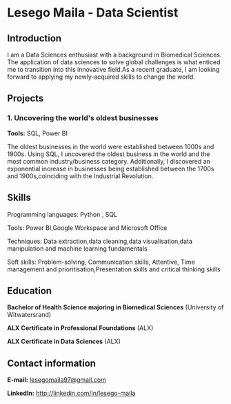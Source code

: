 # Lesego Maila - Data Scientist

## Introduction

I am a Data Sciences enthusiast with a background in Biomedical Sciences. The application of data sciences to solve global challenges is what enticed me to transition into this innovative field.As a recent graduate, I am looking forward to applying my newly-acquired skills to change the world. 

## Projects

### 1. Uncovering the world's oldest businesses


**Tools:** SQL, Power BI

The oldest businesses in the world were established between 1000s and 1900s. Using SQL, I uncovered the oldest business in the world and the most common industry/business category. Additionally, I discovered an exponential increase in businesses being established between the 1700s and 1900s,coinciding with the Industrial Revolution.

## Skills
Programming languages: Python , SQL

Tools: Power BI,Google Workspace and Microsoft Office

Techniques:
Data extraction,data cleaning,data visualisation,data manipulation and machine learning fundamentals

Soft skills:
Problem-solving, Communication skills, Attentive, Time management and prioritisation,Presentation skills and critical thinking skills


## Education

**Bachelor of Health Science majoring in Biomedical Sciences** (University of Witwatersrand)

**ALX Certificate in Professional Foundations**  (ALX)

**ALX Certificate in Data Sciences** (ALX)

## Contact information

**E-mail:** lesegomaila97@gmail.com

**LinkedIn:** http://linkedin.com/in/lesego-maila 









